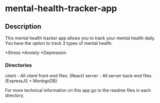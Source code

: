 # mental-health-tracker-app

## Description

This mental health tracker app allows you to track your mental health daily.
You have the option to track 3 types of mental health.

*Stress
*Anxiety
*Depression

### Directories

client - All client front-end files. (React)
server - All server back-end files. (ExpressJS + MonbgoDB)

For more technical information on this app go to the readme files in each directory.

